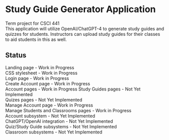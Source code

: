 # Study Guide Generator Application
Term project for CSCI 441  
This application will utilize OpenAI/ChatGPT-4 to generate study guides and quizzes for students. Instructors can upload study guides for their classes to aid students in this as well.

## Status
Landing page - Work in Progress  
CSS stylesheet - Work in Progress  
Login page - Work in Progress  
Create Account page - Work in Progress  
Account pages - Work in Progress 
Study Guides pages - Not Yet Implemented  
Quizes pages - Not Yet Implemented  
Manage Account page - Work in Progress  
Manage Students and Classrooms pages - Work in Progress  
Account subsystem - Not Yet Implemented  
ChatGPT/OpenAI integration - Not Yet Implemented  
Quiz/Study Guide subsystems - Not Yet Implemented  
Classroom subsystems - Not Yet Implemented

